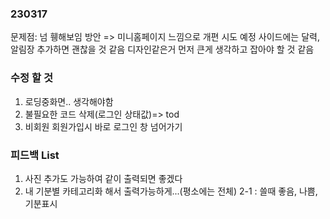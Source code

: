 ### 230317

문제점: 넘 휑해보임
방안 => 미니홈페이지 느낌으로 개편 시도 예정
사이드에는 달력, 알림장 추가하면 괜찮을 것 같음
디자인같은거 먼저 큰게 생각하고 잡아야 할 것 같음

### 수정 할 것

1. 로딩중화면.. 생각해야함
2. 불필요한 코드 삭제(로그인 상태값)=> tod
3. 비회원 회원가입시 바로 로그인 창 넘어가기

### 피드백 List

1. 사진 추가도 가능하여 같이 출력되면 좋겠다
2. 내 기분별 카테고리화 해서 출력가능하게...(평소에는 전체)
   2-1 : 쓸때 좋음, 나쁨, 기분표시
